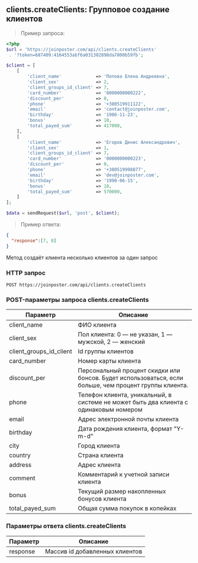 ## clients.createClients: Групповое создание клиентов

> Пример запроса:

```php
<?php
$url = 'https://joinposter.com/api/clients.createClients'
 . '?token=687409:4164553abf6a031302898da7800b59fb';

$client = [
    [
        'client_name'             => 'Попова Елена Андреевна',
        'client_sex'              => 2,
        'client_groups_id_client' => 7,
        'card_number'             => '0000000000222',
        'discount_per'            => 0,
        'phone'                   => '+380519911122',
        'email'                   => 'contact@joinposter.com',
        'birthday'                => '1986-11-23',
        'bonus'                   => 10,
        'total_payed_sum'         => 417000,
    ],
    [
        'client_name'             => 'Егоров Денис Александрович',
        'client_sex'              => 1,
        'client_groups_id_client' => 7,
        'card_number'             => '0000000000223',
        'discount_per'            => 0,
        'phone'                   => '+380519998877',
        'email'                   => 'dev@joinposter.com',
        'birthday'                => '1990-06-15',
        'bonus'                   => 10,
        'total_payed_sum'         => 570000,
    ]
];

$data = sendRequest($url, 'post', $client);
```

> Пример ответа:

```json
{
  "response":[7, 8]
}
```

Метод создаёт клиента несколько клиентов за один запрос

### HTTP запрос

`POST https://joinposter.com/api/clients.createClients`

### POST-параметры запроса clients.createClients

Параметр | Описание
-------- | --------
client_name | ФИО клиента
client_sex | Пол клиента: 0 — не указан, 1 — мужской, 2 — женский
client_groups_id_client | Id группы клиентов
card_number | Номер карты клиента
discount_per | Персональный процент скидки или бонсов. Будет использоваться, если больше, чем процент группы клиента.
phone | Телефон клиента, уникальный, в системе не может быть два клиента с одинаковым номером
email | Адрес электронной почты клиента
birthday | Дата рождения клиента, формат "Y-m-d"
city | Город клиента
country | Страна клиента
address | Адрес клиента
comment | Комментарий к учетной записи клиента
bonus | Текущий размер накопленных бонусов клиента
total_payed_sum | Общая сумма покупок в копейках

### Параметры ответа clients.createClients

Параметр | Описание
-------- | --------
response | Массив id добавленных клиентов

